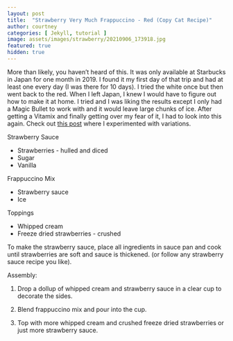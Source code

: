 ```yaml
---
layout: post
title:  "Strawberry Very Much Frappuccino - Red (Copy Cat Recipe)"
author: courtney
categories: [ Jekyll, tutorial ]
image: assets/images/strawberry/20210906_173918.jpg
featured: true
hidden: true
---
```


More than likely, you haven’t heard of this. It was only available at Starbucks in Japan for one month in 2019. I found it my first day of that trip and had at least one every day (I was there for 10 days). I tried the white once but then went back to the red. When I left Japan, I knew I would have to figure out how to make it at home. I tried and I was liking the results except I only had a Magic Bullet to work with and it would leave large chunks of ice. After getting a Vitamix and finally getting over my fear of it, I had to look into this again. Check out [this post](2021_10_19_StrawberrySauceBattle.md) where I experimented with variations. 

Strawberry Sauce
- Strawberries - hulled and diced
- Sugar
- Vanilla

Frappuccino Mix
- Strawberry sauce
- Ice

Toppings
- Whipped cream
- Freeze dried strawberries - crushed

To make the strawberry sauce, place all ingredients in sauce pan and cook until strawberries are soft and sauce is thickened. (or follow any strawberry sauce recipe you like).

Assembly:

1. Drop a dollup of whipped cream and strawberry sauce in a clear cup to decorate the sides.

2. Blend frappuccino mix and pour into the cup.

3. Top with more whipped cream and crushed freeze dried strawberries or just more strawberry sauce.
